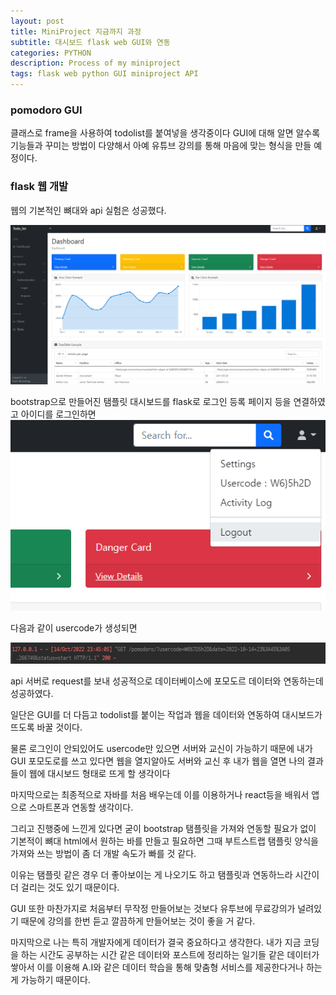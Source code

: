 ```yaml
---
layout: post
title: MiniProject 지금까지 과정
subtitle: 대시보드 flask web GUI와 연동
categories: PYTHON
description: Process of my miniproject
tags: flask web python GUI miniproject API
---
```


### pomodoro GUI
클래스로 frame을 사용하여 todolist를 붙여넣을 생각중이다 GUI에 대해 알면 알수록 기능들과 꾸미는 방법이 다양해서 아예 유튜브 강의를 통해 마음에 맞는 형식을 만들 예정이다.

### flask 웹 개발
웹의 기본적인 뼈대와 api 실험은 성공했다.

![image_entire_web](/assets/images/2022-10-14-progress-of-miniproject/flask_자기개발웹%20예시.PNG)

bootstrap으로 만들어진 탬플릿 대시보드를  flask로 로그인 등록 페이지 등을 연결하였고
아이디를 로그인하면
![image_login](/assets/images/2022-10-14-progress-of-miniproject/로그인예제.PNG)

다음과 같이 usercode가 생성되면

![image_api](/assets/images/2022-10-14-progress-of-miniproject/get.PNG)

api 서버로 request를 보내 성공적으로 데이터베이스에 포모도르 데이터와 연동하는데 성공하였다.

일단은 GUI를 더 다듬고 todolist를 붙이는 작업과 웹을 데이터와 연동하여 대시보드가 뜨도록 바꿀 것이다.

물론 로그인이 안되있어도 usercode만 있으면 서버와 교신이 가능하기 때문에
내가 GUI 포모도로를 쓰고 있다면 웹을 열지알아도 서버와 교신 후 내가 웹을 열면 나의 결과들이 웹에 대시보드 형태로 뜨게 할 생각이다

마지막으로는 최종적으로 자바를 처음 배우는데 이를 이용하거나 react등을 배워서 앱으로 스마트폰과 연동할 생각이다.

그리고 진행중에 느낀게 있다면 굳이 bootstrap 탬플릿을 가져와 연동할 필요가 없이 기본적이 뼈대 html에서 원하는 바를 만들고 
필요하면 그때 부트스트랩 탬플릿 양식을 가져와 쓰는 방법이 좀 더 개발 속도가 빠를 것 같다.

이유는 탬플릿 같은 경우 더 좋아보이는 게 나오기도 하고 탬플릿과 연동하느라 시간이 더 걸리는 것도 있기 때문이다.

GUI 또한 마찬가지로 처음부터 무작정 만들어보는 것보다 유투브에 무료강의가 널려있기 때문에 강의를 한번 듣고 깔끔하게 만들어보는 것이 좋을 거 같다.

마지막으로 나는 특히 개발자에게 데이터가 결국 중요하다고 생각한다. 내가 지금 코딩을 하는 시간도 공부하는 시간 같은 데이터와 포스트에 정리하는 일기들 같은 데이터가 쌓아서 이를 이용해 A.I와 같은 데이터 학습을 통해 맞춤형 서비스를 제공한다거나 하는게 가능하기 때문이다.